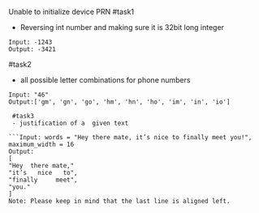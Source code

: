  Unable to initialize device PRN
 #task1
 - Reversing int number and making sure it is 32bit long integer
 ```
 Input: -1243
Output: -3421
 ```
 #task2
 - all possible letter combinations for phone numbers
```
Input: "46"
Output:['gm', 'gn', 'go', 'hm', 'hn', 'ho', 'im', 'in', 'io']

 #task3
 - justification of a  given text

```Input: words = "Hey there mate, it’s nice to finally meet you!",
maximum_width = 16
Output:
[
"Hey  there mate,"
"it’s   nice   to",
"finally     meet",
"you."
]
Note: Please keep in mind that the last line is aligned left.
```

